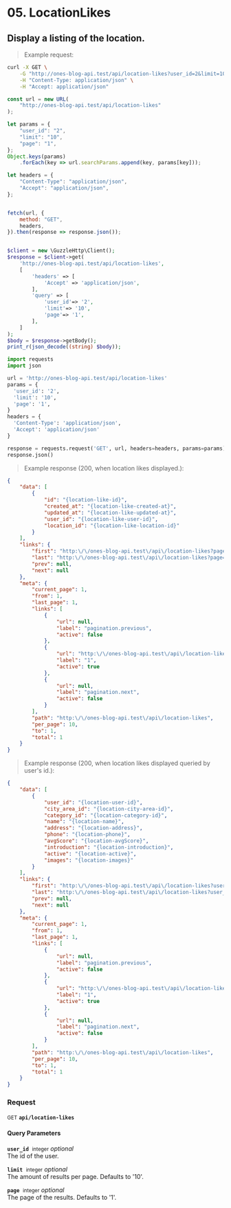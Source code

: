 # 05. LocationLikes


## Display a listing of the location.




> Example request:

```bash
curl -X GET \
    -G "http://ones-blog-api.test/api/location-likes?user_id=2&limit=10&page=1" \
    -H "Content-Type: application/json" \
    -H "Accept: application/json"
```

```javascript
const url = new URL(
    "http://ones-blog-api.test/api/location-likes"
);

let params = {
    "user_id": "2",
    "limit": "10",
    "page": "1",
};
Object.keys(params)
    .forEach(key => url.searchParams.append(key, params[key]));

let headers = {
    "Content-Type": "application/json",
    "Accept": "application/json",
};


fetch(url, {
    method: "GET",
    headers,
}).then(response => response.json());
```

```php

$client = new \GuzzleHttp\Client();
$response = $client->get(
    'http://ones-blog-api.test/api/location-likes',
    [
        'headers' => [
            'Accept' => 'application/json',
        ],
        'query' => [
            'user_id'=> '2',
            'limit'=> '10',
            'page'=> '1',
        ],
    ]
);
$body = $response->getBody();
print_r(json_decode((string) $body));
```

```python
import requests
import json

url = 'http://ones-blog-api.test/api/location-likes'
params = {
  'user_id': '2',
  'limit': '10',
  'page': '1',
}
headers = {
  'Content-Type': 'application/json',
  'Accept': 'application/json'
}

response = requests.request('GET', url, headers=headers, params=params)
response.json()
```


> Example response (200, when location likes displayed.):

```json
{
    "data": [
        {
            "id": "{location-like-id}",
            "created_at": "{location-like-created-at}",
            "updated_at": "{location-like-updated-at}",
            "user_id": "{location-like-user-id}",
            "location_id": "{location-like-location-id}"
        }
    ],
    "links": {
        "first": "http:\/\/ones-blog-api.test\/api\/location-likes?page=1",
        "last": "http:\/\/ones-blog-api.test\/api\/location-likes?page=1",
        "prev": null,
        "next": null
    },
    "meta": {
        "current_page": 1,
        "from": 1,
        "last_page": 1,
        "links": [
            {
                "url": null,
                "label": "pagination.previous",
                "active": false
            },
            {
                "url": "http:\/\/ones-blog-api.test\/api\/location-likes?page=1",
                "label": "1",
                "active": true
            },
            {
                "url": null,
                "label": "pagination.next",
                "active": false
            }
        ],
        "path": "http:\/\/ones-blog-api.test\/api\/location-likes",
        "per_page": 10,
        "to": 1,
        "total": 1
    }
}
```
> Example response (200, when location likes displayed queried by user&#039;s id.):

```json
{
    "data": [
        {
            "user_id": "{location-user-id}",
            "city_area_id": "{location-city-area-id}",
            "category_id": "{location-category-id}",
            "name": "{location-name}",
            "address": "{location-address}",
            "phone": "{location-phone}",
            "avgScore": "{location-avgScore}",
            "introduction": "{location-introduction}",
            "active": "{location-active}",
            "images": "{location-images}"
        }
    ],
    "links": {
        "first": "http:\/\/ones-blog-api.test\/api\/location-likes?user_id=11&page=1",
        "last": "http:\/\/ones-blog-api.test\/api\/location-likes?user_id=11&page=1",
        "prev": null,
        "next": null
    },
    "meta": {
        "current_page": 1,
        "from": 1,
        "last_page": 1,
        "links": [
            {
                "url": null,
                "label": "pagination.previous",
                "active": false
            },
            {
                "url": "http:\/\/ones-blog-api.test\/api\/location-likes?user_id=11&page=1",
                "label": "1",
                "active": true
            },
            {
                "url": null,
                "label": "pagination.next",
                "active": false
            }
        ],
        "path": "http:\/\/ones-blog-api.test\/api\/location-likes",
        "per_page": 10,
        "to": 1,
        "total": 1
    }
}
```
<div id="execution-results-GETapi-location-likes" hidden>
    <blockquote>Received response<span id="execution-response-status-GETapi-location-likes"></span>:</blockquote>
    <pre class="json"><code id="execution-response-content-GETapi-location-likes"></code></pre>
</div>
<div id="execution-error-GETapi-location-likes" hidden>
    <blockquote>Request failed with error:</blockquote>
    <pre><code id="execution-error-message-GETapi-location-likes"></code></pre>
</div>
<form id="form-GETapi-location-likes" data-method="GET" data-path="api/location-likes" data-authed="0" data-hasfiles="0" data-headers='{"Content-Type":"application\/json","Accept":"application\/json"}' onsubmit="event.preventDefault(); executeTryOut('GETapi-location-likes', this);">
<h3>
    Request&nbsp;&nbsp;&nbsp;
    </h3>
<p>
<small class="badge badge-green">GET</small>
 <b><code>api/location-likes</code></b>
</p>
<h4 class="fancy-heading-panel"><b>Query Parameters</b></h4>
<p>
<b><code>user_id</code></b>&nbsp;&nbsp;<small>integer</small>     <i>optional</i> &nbsp;
<input type="number" name="user_id" data-endpoint="GETapi-location-likes" data-component="query"  hidden>
<br>
The id of the user.
</p>
<p>
<b><code>limit</code></b>&nbsp;&nbsp;<small>integer</small>     <i>optional</i> &nbsp;
<input type="number" name="limit" data-endpoint="GETapi-location-likes" data-component="query"  hidden>
<br>
The amount of results per page. Defaults to '10'.
</p>
<p>
<b><code>page</code></b>&nbsp;&nbsp;<small>integer</small>     <i>optional</i> &nbsp;
<input type="number" name="page" data-endpoint="GETapi-location-likes" data-component="query"  hidden>
<br>
The page of the results. Defaults to '1'.
</p>
</form>



